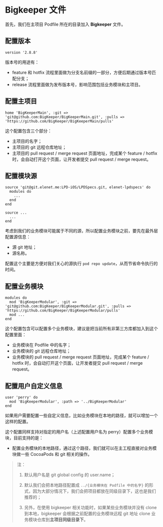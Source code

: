 # Bigkeeper 文件

首先，我们在主项目 Podfile 所在的目录加入 **Bigkeeper** 文件。

## 配置版本

```
version '2.8.8'
```

版本号的用途有：

- feature 和 hotfix 流程里面做为分支名前缀的一部分，方便后期通过版本号匹配分支；
- release 流程里面做为发布版本号，影响范围包括业务模块和主项目。

## 配置主项目

```
home 'BigKeeperMain', :git => 'git@github.com:BigKeeper/BigKeeperMain.git', :pulls => 'https://github.com/BigKeeper/BigKeeperMain/pulls'
```

这个配置包含三个部分：

- 主项目的名字；
- 主项目的 git 远程仓库地址；
- 主项目的 pull request / merge request 页面地址，完成某个 feature / hotfix 时，会自动打开这个页面，让开发者提交 pull request / merge request。

## 配置模块源

```
source 'git@git.elenet.me:LPD-iOS/LPDSpecs.git, elenet-lpdspecs' do
  modules do
    ...
  end
end

source ...
  ...
end
```

考虑到我们的业务模块可能属于不同的源，所以配置业务模块之前，要先在最外层配置源信息：

- 源 git 地址；
- 源名称。

配置这个主要是方便对我们关心的源执行 `pod repo update`，从而节省命令执行的时间。

## 配置业务模块

```
modules do
  mod 'BigKeeperModular', :git => 'git@github.com:BigKeeper/BigKeeperModular.git', :pulls => 'https://github.com/BigKeeper/BigKeeperModular/pulls'
  mod ...
end
```

这个配置包含可以配置多个业务模块，建议是把当前所有非第三方库都加入到这个配置里面：

- 业务模块在 Podfile 中的名字；
- 业务模块的 git 远程仓库地址；
- 业务模块的 pull request / merge request 页面地址，完成某个 feature / hotfix 时，会自动打开这个页面，让开发者提交 pull request / merge request。

## 配置用户自定义信息

```
user 'perry' do
  mod 'BigKeeperModular', :path => '../BigKeeperModular'
end
```

如果用户需要配置一些自定义信息，比如业务模块在本地的路径，就可以增加一个这样的配置。

这个配置同样支持对指定的用户名（上述配置用户名为 perry）配置多个业务模块，目前支持的是：

- 配置业务模块的本地路径，通过这个路径，我们就可以在主工程直接对业务模块做一些 CocoaPods 和 git 相关的操作。

> 注：
>
> 1. 默认用户名是 git global config 的 user.name；
>
> 2. 默认我们会把本地路径配置成 `../{业务模块在 Podfile 中的名字}` 的形式，因为大部分情况下，我们会把项目都放在同级目录下，这也是我们推荐的；
>
> 3. 另外，在使用 bigkeeper 相关功能时，如果某些业务模块并没有 clone 到本地，bigkeeper 会根据之前配置的业务模块远程 git 地址 clone 业务模块仓库到**主项目同级目录下**。
